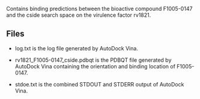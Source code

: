 Contains binding predictions between the bioactive compound F1005-0147 and the cside search space on the virulence factor rv1821.

## Files

- log.txt is the log file generated by AutoDock Vina.

- rv1821_F1005-0147_cside.pdbqt is the PDBQT file generated by AutoDock Vina containing the orientation and binding location of F1005-0147.

- stdoe.txt is the combined STDOUT and STDERR output of AutoDock Vina.

